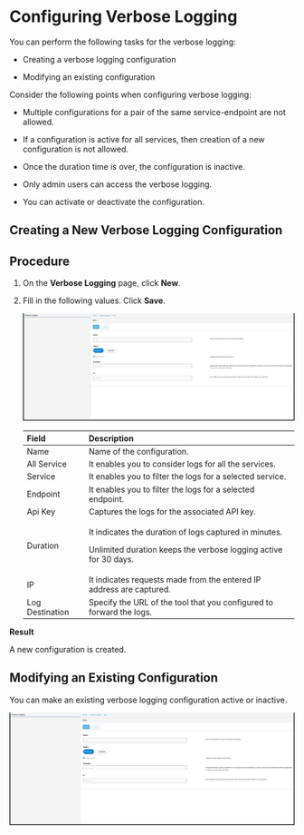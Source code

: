 ﻿---
sidebar_position: 2
---

# Configuring Verbose Logging

<head>
  <meta name="guidename" content="API Management"/>
  <meta name="context" content="GUID-e8038a0b-8c43-4a41-bf0b-efa06e79f30a"/>
</head>

You can perform the following tasks for the verbose logging:

- Creating a verbose logging configuration

- Modifying an existing configuration

Consider the following points when configuring verbose logging:

- Multiple configurations for a pair of the same service-endpoint are not allowed.

- If a configuration is active for all services, then creation of a new configuration is not allowed.

- Once the duration time is over, the configuration is inactive.

- Only admin users can access the verbose logging.

- You can activate or deactivate the configuration.

## Creating a New Verbose Logging Configuration

## Procedure

1. On the **Verbose Logging** page, click **New**.

2. Fill in the following values. Click **Save**. 

   ![](../../../../Images/creating_new_verbose_logging_step2.png)

   |Field|Description|
   | ---- | ---- |
   |Name|Name of the configuration.|
   |All Service|It enables you to consider logs for all the services.|
   |Service|It enables you to filter the logs for a selected service.|
   |Endpoint|It enables you to filter the logs for a selected endpoint.|
   |Api Key|Captures the logs for the associated API key.|
   |Duration|<p>It indicates the duration of logs captured in minutes. </p><p>Unlimited duration keeps the verbose logging active for 30 days.</p>|
   |IP|It indicates requests made from the entered IP address are captured.|
   |Log Destination|Specify the URL of the tool that you configured to forward the logs.|

**Result**

A new configuration is created.

## Modifying an Existing Configuration

You can make an existing verbose logging configuration active or inactive.

![](../../../../Images/creating_new_verbose_logging_step2.png)
